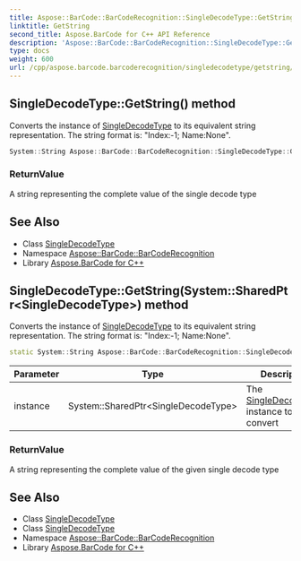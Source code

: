 ```yaml
---
title: Aspose::BarCode::BarCodeRecognition::SingleDecodeType::GetString method
linktitle: GetString
second_title: Aspose.BarCode for C++ API Reference
description: 'Aspose::BarCode::BarCodeRecognition::SingleDecodeType::GetString method. Converts the instance of SingleDecodeType to its equivalent string representation. The string format is: "Index:-1; Name:None" in C++.'
type: docs
weight: 600
url: /cpp/aspose.barcode.barcoderecognition/singledecodetype/getstring/
---
```

## SingleDecodeType::GetString() method


Converts the instance of [SingleDecodeType](../) to its equivalent string representation. The string format is: "Index:-1; Name:None".

```cpp
System::String Aspose::BarCode::BarCodeRecognition::SingleDecodeType::GetString()
```


### ReturnValue

A string representing the complete value of the single decode type

## See Also

* Class [SingleDecodeType](../)
* Namespace [Aspose::BarCode::BarCodeRecognition](../../)
* Library [Aspose.BarCode for C++](../../../)
## SingleDecodeType::GetString(System::SharedPtr\<SingleDecodeType\>) method


Converts the instance of [SingleDecodeType](../) to its equivalent string representation. The string format is: "Index:-1; Name:None".

```cpp
static System::String Aspose::BarCode::BarCodeRecognition::SingleDecodeType::GetString(System::SharedPtr<SingleDecodeType> instance)
```


| Parameter | Type | Description |
| --- | --- | --- |
| instance | System::SharedPtr\<SingleDecodeType\> | The [SingleDecodeType](../) instance to convert |

### ReturnValue

A string representing the complete value of the given single decode type

## See Also

* Class [SingleDecodeType](../)
* Class [SingleDecodeType](../)
* Namespace [Aspose::BarCode::BarCodeRecognition](../../)
* Library [Aspose.BarCode for C++](../../../)

